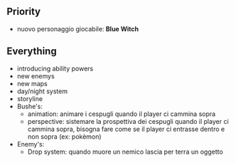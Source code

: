 ## Priority
- nuovo personaggio giocabile: **Blue Witch**


## Everything
- introducing ability powers
- new enemys
- new maps
- day/night system
- storyline
- Bushe's:
  - animation: animare i cespugli quando il player ci cammina sopra
  - perspective: sistemare la prospettiva dei cespugli quando il player ci cammina sopra, bisogna fare come se il player ci entrasse dentro e non sopra (ex: pokèmon)
- Enemy's:
  - Drop system: quando muore un nemico lascia per terra un oggetto
